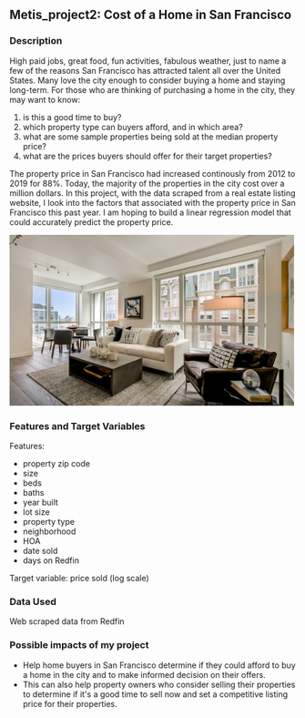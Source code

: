 ## Metis_project2: Cost of a Home in San Francisco

### Description
High paid jobs, great food, fun activities, fabulous weather, just to name a few of the reasons San Francisco has attracted talent all over the United States. Many love the city enough to consider buying a home and staying long-term. For those who are thinking of purchasing a home in the city, they may want to know:
1. is this a good time to buy? 
2. which property type can buyers afford, and in which area? 
3. what are some sample properties being sold at the median property price? 
4. what are the prices buyers should offer for their target properties? 

The property price in San Francisco had increased continously from 2012 to 2019 for 88%. Today, the majority of the properties in the city cost over a million dollars. In this project, with the data scraped from a real estate listing website, I look into the factors that associated with the property price in San Francisco this past year. I am hoping to build a linear regression model that could accurately predict the property price. 

<img src="https://github.com/sarazong/Metis_project2/blob/master/project2_images/home.jpg" alt="home" width="500" height="300">

### Features and Target Variables
Features:
- property zip code
- size
- beds
- baths
- year built
- lot size
- property type
- neighborhood
- HOA
- date sold
- days on Redfin

Target variable: price sold (log scale)

### Data Used
Web scraped data from Redfin

### Possible impacts of my project
- Help home buyers in San Francisco determine if they could afford to buy a home in the city and to make informed decision on their offers. 
- This can also help property owners who consider selling their properties to determine if it's a good time to sell now and set a competitive listing price for their properties.
